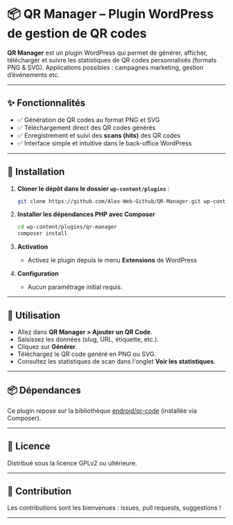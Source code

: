 # 📦 QR Manager – Plugin WordPress de gestion de QR codes

**QR Manager** est un plugin WordPress qui permet de générer, afficher, télécharger et suivre les statistiques de QR codes personnalisés (formats PNG & SVG). Applications possibles : campagnes marketing, gestion d’événements etc.

---

## ✨ Fonctionnalités

- ✅ Génération de QR codes au format PNG et SVG
- ✅ Téléchargement direct des QR codes générés
- ✅ Enregistrement et suivi des **scans (hits)** des QR codes
- ✅ Interface simple et intuitive dans le back-office WordPress

---

## 🔧 Installation

1. **Cloner le dépôt dans le dossier `wp-content/plugins`** :

   ```bash
   git clone https://github.com/Alex-Web-Github/QR-Manager.git wp-content/plugins/qr-manager
   ```

2. **Installer les dépendances PHP avec Composer**

   ```bash
   cd wp-content/plugins/qr-manager
   composer install
   ```

3. **Activation**

   - Activez le plugin depuis le menu **Extensions** de WordPress

4. **Configuration**
   - Aucun paramétrage initial requis.

---

## 🚀 Utilisation

- Allez dans **QR Manager > Ajouter un QR Code**.
- Saisissez les données (slug, URL, étiquette, etc.).
- Cliquez sur **Générer**.
- Téléchargez le QR code généré en PNG ou SVG.
- Consultez les statistiques de scan dans l'onglet **Voir les statistiques**.

---

## 📦 Dépendances

Ce plugin repose sur la bibliothèque [endroid/qr-code](https://github.com/endroid/qr-code) (installée via Composer).

---

## 📜 Licence

Distribué sous la licence GPLv2 ou ultérieure.

---

## 🤝 Contribution

Les contributions sont les bienvenues : issues, pull requests, suggestions !

---
